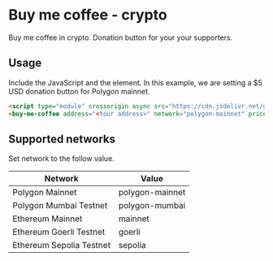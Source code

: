 # Buy me coffee - crypto

Buy me coffee in crypto. Donation button for your your supporters.

## Usage
Include the JavaScript and the element. In this example, we are setting a $5 USD donation button for Polygon mainnet.

```html
<script type="module" crossorigin async src="https://cdn.jsdelivr.net/gh/DigitalVentureSolutions/buy-me-coffee@0.1.1/dist/buy-me-coffee.js"></script>
<buy-me-coffee address="<Your address>" network="polygon-mainnet" price="5"></buy-me-coffee>
```

## Supported networks
Set network to the follow value.

| Network                  | Value           |
|--------------------------|-----------------|
| Polygon Mainnet          | polygon-mainnet |
| Polygon Mumbai Testnet   | polygon-mumbai  |
| Ethereum Mainnet         | mainnet         |
| Ethereum Goerli Testnet  | goerli          |
| Ethereum Sepolia Testnet | sepolia         |
